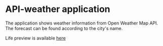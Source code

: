 # API-weather application
The application shows weather information from Open Weather Map API.
The forecast can be found according to the city's name.

Life preview is available [here](https://majaanna.github.io/API-weather/)

